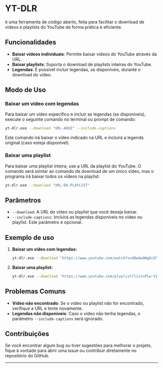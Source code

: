 
# YT-DLR
é uma ferramenta de código aberto, feita para facilitar o download de vídeos e playlists do YouTube de forma prática e eficiente.

## Funcionalidades

- **Baixar vídeos individuais**: Permite baixar vídeos do YouTube através da URL.
- **Baixar playlists**: Suporta o download de playlists inteiras do YouTube.
- **Legendas**: É possível incluir legendas, se disponíveis, durante o download do vídeo.


## Modo de Uso

### Baixar um vídeo com legendas

Para baixar um vídeo específico e incluir as legendas (se disponíveis), execute o seguinte comando no terminal ou prompt de comando:

```bash
yt-dlr.exe --download "URL-AQUI" --include-captions
```

Este comando irá baixar o vídeo indicado na URL e incluirá a legenda original (caso esteja disponível).

### Baixar uma playlist

Para baixar uma playlist inteira, use a URL da playlist do YouTube. O comando será similar ao comando de download de um único vídeo, mas o programa irá baixar todos os vídeos na playlist:

```bash
yt-dlr.exe --download "URL-DA-PLAYLIST"
```

## Parâmetros

- `--download`: A URL do vídeo ou playlist que você deseja baixar.
- `--include-captions`: Incluirá as legendas disponíveis no vídeo ou playlist. Este parâmetro é opcional.

## Exemplo de uso

1. **Baixar um vídeo com legendas:**

    ```bash
    yt-dlr.exe --download "https://www.youtube.com/watch?v=dQw4w9WgXcQ" --include-captions
    ```

2. **Baixar uma playlist:**

    ```bash
    yt-dlr.exe --download "https://www.youtube.com/playlist?list=PLw-VjHDlEOgs671tVdhwpyJdgoeVbpqG6"
    ```

## Problemas Comuns

- **Vídeo não encontrado**: Se o vídeo ou playlist não for encontrado, verifique a URL e tente novamente.
- **Legendas não disponíveis**: Caso o vídeo não tenha legendas, o parâmetro `--include-captions` será ignorado.

## Contribuições

Se você encontrar algum bug ou tiver sugestões para melhorar o projeto, fique à vontade para abrir uma issue ou contribuir diretamente no repositório do GitHub.

---



